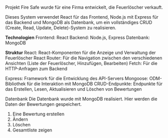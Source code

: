 Projekt Fire Safe wurde für eine Firma entwickelt, die Feuerlöscher verkauft.

Dieses System verwendet React für das Frontend, Node.js mit Express für das Backend und MongoDB als Datenbank, um ein vollständiges CRUD (Create, Read, Update, Delete)-System zu realisieren.

**Technologien**
Frontend: React
Backend: Node.js, Express
Datenbank: MongoDB

**Struktur**
React: React-Komponenten für die Anzeige und Verwaltung der Feuerlöscher
React Router: Für die Navigation zwischen den verschiedenen Ansichten (Liste der Feuerlöscher, Hinzufügen, Bearbeiten)
Fetch: Für die HTTP-Anfragen zum Backend

Express: Framework für die Entwicklung des API-Servers
Mongoose: ODM-Bibliothek für die Interaktion mit MongoDB
CRUD-Endpunkte: Endpunkte für das Erstellen, Lesen, Aktualisieren und Löschen von Bewertungen

Datenbank
Die Datenbank wurde mit MongoDB realisiert. Hier werden die Daten der Bewertungen gespeichert.

1. Eine Bewertung erstellen
2. Ändern
3. Löschen
4. Gesamtliste zeigen
